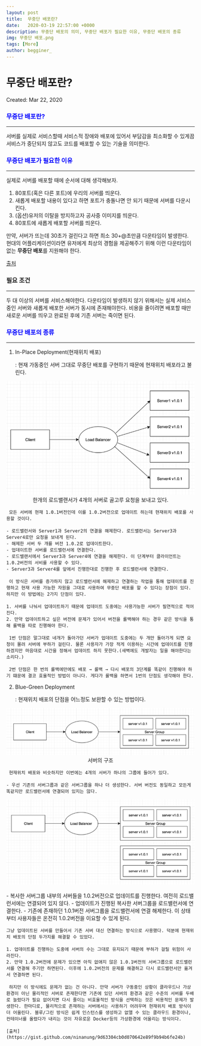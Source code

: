 ```yaml
---
layout: post
title:  무중단 배포란?
date:   2020-03-19 22:57:00 +0000
description: 무중단 배포의 의미, 무중단 배포가 필요한 이유, 무중단 배포의 종류
img: 무중단 배포.png
tags: [More]
author: begginer_
---
```


# 무중단 배포란?

Created: Mar 22, 2020

### <span style="color:blue;">무중단 배포란?</span>

---

 서버를 실제로 서비스할때 서비스적 장애와 배포에 있어서 부담감을 최소화할 수 있게끔 서비스가 중단되지 않고도 코드를 배포할 수 있는 기술을 의미한다.

### <span style="color:blue;">무중단 배포가 필요한 이유</span>

---

 실제로 서버를 배포할 때에 순서에 대해 생각해보자.

1. 80포트(혹은 다른 포트)에 우리의 서버를 띄운다.
2. 새롭게 배포할 내용이 있다고 하면 포트가 충돌나면 안 되기 때문에 서버를 다운시킨다.
3. (옵션)유저의 이탈을 방지하고자 공사중 이미지를 띄운다.
4. 80포트에 새롭게 배포할 서버를 띄운다.

 만약, 서버가 뜨는데 30초가 걸린다고 하면 최소 30+@초만큼 다운타임이 발생한다. 현대의 어플리케이션이라면 유저에게 최상의 경험을 제공해주기 위해 이런 다운타임이 없는 <span style="font-weight:bold;">무중단 배포</span>를 지원해야 한다.

[출처](https://perfectacle.github.io/2019/04/21/non-stop-deployment/)

### 필요 조건

---

 두 대 이상의 서버를 서비스해야한다. 다운타임이 발생하지 않기 위해서는 실제 서비스 중인 서버와 새롭게 배포한 서버가 동시에 존재해야한다. 비용을 줄이려면 배포할 때만 새로운 서버를 띄우고 완료된 후에 기존 서버는 죽이면 된다. 

### <span style="color:blue;">무중단 배포의 종류</span>

---

1. In-Place Deployment(현재위치 배포)

    : 현재 가동중인 서버 그대로 무중단 배포를 구현하기 때문에 현재위치 배포라고 불린다. 

<center><img src="/assets/img/무중단/01.png"></center>

<center>한개의 로드밸랜서가 4개의 서버로 골고루 요청을 보내고 있다.</center>

     모든 서버에 현재 1.0.1버전인데 이를 1.0.2버전으로 업데이트 하는데 현재위치 배포를 사용할 것이다.

    - 로드밸런서와 Server1과 Server2의 연결을 해제한다. 로드밸런서는 Server3과 Server4로만 요청을 보내게 된다.
    - 해제한 서버 두 개를 버전 1.0.2로 업데이트한다.
    - 업데이트한 서버를 로드밸런서에 연결한다.
    - 로드밸랜서에서 Server3과 Server4에 연결을 해제한다. 이 단계부터 클라이언트는 1.0.2버전의 서비를 사용할 수 있다.
    - Server3과 Server4를 앞에서 진행한대로 진행한 후 로드밸런서에 연결한다.

     이 방식은 서버를 증가하지 않고 로드밸런서에 해제하고 연결하는 작업을 통해 업데이트를 진행하고 현재 사용 가능한 자원을 그대로 사용하여 무중단 배포를 할 수 있다는 장점이 있다. 하지만 이 방법에는 2가지 단점이 있다.

    1. 서버를 나눠서 업데이트하기 때문에 업데이트 도중에는 사용가능한 서버가 필연적으로 적어진다.
    2. 만약 업데이트하고 싶은 버전에 문제가 있어서 버전을 롤백해야 하는 경우 같은 방식을 통해 롤백을 따로 진행해야 한다.

     1번 단점은 말그대로 네개가 돌아가던 서버가 업데이트 도중에는 두 개만 돌아가게 되면 요청이 몰려 서버에 부하가 걸린다. 물론 사용자가 가장 적게 이용하는 시간에 업데이트를 진행하겠지만 마음대로 시간을 정해서 업데이트 하지 못한다.(새벽에도 개발자는 일을 해야한다는 소리다.)

     2번 단점은 한 번의 롤백에만에도 배포 → 롤백 → 다시 배포의 3단계를 똑같이 진행해야 하기 떄문에 결코 효율적인 방법이 아니다. 게다가 롤백을 하면서 1번의 단점도 생각해야 한다.

2. Blue-Green Deployment

    : 현재위치 배포의 단점을 어느정도 보완할  수 있는 방법이다. 

<center><img src="/assets/img/무중단/02.png"></center>

<center>서버의 구조</center>

     현재위치 배포와 비슷하지만 이번에는 4개의 서버가 하나의 그룹에 들어가 있다. 

    - 우선 기존의 서버그룹과 같은 서버그룹을 하나 더 생성한다. 서버 버전도 동일하고 모든게 똑같지만 로드밸런서에 연결되어 있지는 않다.

<center><img src="/assets/img/무중단/03.png"></center>
<br>
    - 복사한 서버그룹 내부의 서버들을 1.0.2버전으로 업데이트를 진행한다. 여전히 로드밸런서에는 연결되어 있지 않다.
    - 업데이트가 진행된 복사한 서버그룹을 로드밸런서에 연결한다.
    - 기존에 존재하던 1.0.1버전 서버그룹을 로드밸런서에 연결 해제한다. 이 상태부터 사용자들은 온전히 1.0.2버전을 이요할 수 있게 된다.

    그냥 업데이트된 서버를 만들어서 기존 서버 대신 연결하는 방식으로 사용했다. 덕분에 현재위치 배포의 단점 두가지를 해결할 수 있었다.

    1. 업데이트를 진행하는 도중에 서버의 수는 그대로 유지되기 때문에 부하가 걸릴 위험이 사라진다.
    2. 만약 1.0.2버전에 문제가 있으면 아직 없애지 않은 1.0.1버전의 서버그룹으로 로드밸런서를 연결해 주기만 하면된다. 이후에 1.0.2버전의 문제를 해결하고 다시 로드밸런서만 옮겨서 연결하면 된다.

     하지만 이 방식에도 문제가 없는 건 아니다. 만약 서버가 구동중인 상황이 클라우드나 가상환경이 아닌 물리적인 서버로 존재한다면 기존에 있던 서버의 환경과 같은 수준의 서버를 두배로 늘렸다가 필요 없어지면 다시 줄이는 비효율적인 방식을 선택하는 것은 비용적인 문제가 발생한다. 한마디로, 물리적으로 존재하는 서버에서는 사용하기 어려우며 현재위치 배포 방식이 더 어울린다. 블루/그린 방식은 쉽게 인스턴스를 생성하고 없앨 수 있는 클라우드 환경이나, 컨테이너를 올렸다가 내리는 것이 자유로운 Docker등의 가상환경에 어울리는 방식이다.

    [출처](https://gist.github.com/ninanung/9d63304cb0d070642e89f9b94b6fe24b)